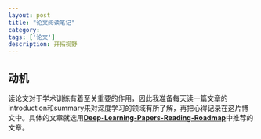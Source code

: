 ```yaml
---
layout: post
title: "论文阅读笔记"
category: 
tags: ['论文']
description: 开拓视野
---
```




## 动机

读论文对于学术训练有着至关重要的作用，因此我准备每天读一篇文章的introduction和summary来对深度学习的领域有所了解，再把心得记录在这片博文中。具体的文章就选用[**Deep-Learning-Papers-Reading-Roadmap**](https://github.com/floodsung/Deep-Learning-Papers-Reading-Roadmap)中推荐的文章。

